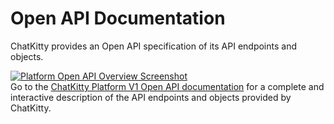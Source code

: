# Open API Documentation

ChatKitty provides an Open API specification of its API endpoints and objects.

<a href="/platform/v1">
<img src="/images/platform-open-api/overview-screenshot.png" alt="Platform Open API Overview Screenshot">
</a>

<aside class="success">
Go to the <a href="https://docs.chatkitty.com/platform/v1/">ChatKitty Platform V1 Open API documentation</a> 
for a complete and interactive description of the API endpoints and objects provided by ChatKitty.
</aside>
